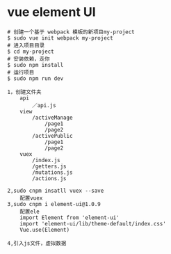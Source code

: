 # vue element UI

	# 创建一个基于 webpack 模板的新项目my-project
    $ sudo vue init webpack my-project
    # 进入项目目录
    $ cd my-project
    # 安装依赖，走你
    $ sudo npm install
    # 运行项目
    $ sudo npm run dev

    1，创建文件夹
    	api
    		／api.js
    	view
    		/activeManage
    			/page1
    			/page2
    		/activePublic
    			/page1
    			/page2
    	vuex
    		/index.js
    		/getters.js
    		/mutations.js
    		/actions.js

    2,sudo cnpm insatll vuex --save
    	配置vuex
    3,sudo cnpm i element-ui@1.0.9
    	配置ele
    	import Element from 'element-ui'
	    import 'element-ui/lib/theme-default/index.css'
	    Vue.use(Element)

    4,引入js文件，虚拟数据